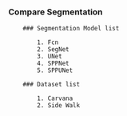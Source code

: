 ### Compare Segmentation


        ### Segmentation Model list  

            1. Fcn 
            2. SegNet
            3. UNet
            4. SPPNet
            5. SPPUNet

        ### Dataset list

            1. Carvana
            2. Side Walk 